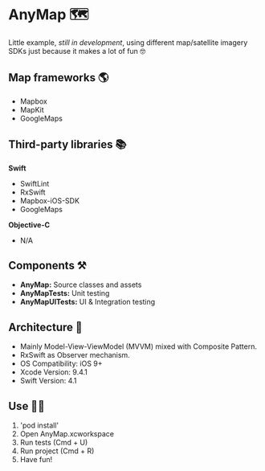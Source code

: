 AnyMap 🗺
==================================

Little example, *still in development*, using different map/satellite imagery SDKs just because it makes a lot of fun 🤓

## Map frameworks 🌎

- Mapbox
- MapKit
- GoogleMaps

## Third-party libraries 📚

**Swift**

- SwiftLint
- RxSwift
- Mapbox-iOS-SDK
- GoogleMaps

**Objective-C**

- N/A

## Components ⚒️

- **AnyMap:** Source classes and assets
- **AnyMapTests:** Unit testing
- **AnyMapUITests:** UI & Integration testing

## Architecture 👷

- Mainly Model-View-ViewModel (MVVM) mixed with Composite Pattern.
- RxSwift as Observer mechanism.
- OS Compatibility: iOS 9+
- Xcode Version: 9.4.1
- Swift Version: 4.1

## Use 👨‍🔧

1. 'pod install'
2. Open AnyMap.xcworkspace
3. Run tests (Cmd + U)
4. Run project (Cmd + R)
5. Have fun!
